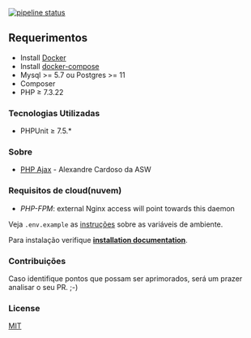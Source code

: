 [![pipeline status](https://github.com/viniciusmattosrj/php-ajax/badges/releaseCandidate/pipeline.svg)](https://github.com/viniciusmattosrj/php-ajax/commits/releaseCandidate)

## Requerimentos

- Install <a href="https://docs.docker.com/install/">Docker</a>
- Install <a href="https://docs.docker.com/compose/install/">docker-compose</a>
- Mysql >= 5.7 ou Postgres >= 11  
- Composer
- PHP &ge; 7.3.22

### Tecnologias Utilizadas
- PHPUnit &ge; 7.5.*


### Sobre

- <a href="https://www.asolucoesweb.com.br/curso/php-com-ajax">PHP Ajax</a> - Alexandre Cardoso da ASW


### Requisitos de cloud(nuvem)

* *PHP-FPM*: external Nginx access will point towards this daemon

Veja `.env.example` as [instruções](docs/installation.md) sobre as variáveis de ambiente.

Para instalação verifique **[installation documentation](docs/installation.md)**.


### Contribuições

Caso identifique pontos que possam ser aprimorados, será um prazer analisar o seu PR. ;-)


### License

[MIT](https://choosealicense.com/licenses/mit/)
